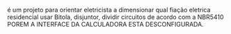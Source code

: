 é um projeto para orientar eletricista a dimensionar qual fiação eletrica residencial usar
Bitola, disjuntor, dividir circuitos de acordo com a NBR5410
POREM A INTERFACE DA CALCULADORA ESTA DESCONFIGURADA.
